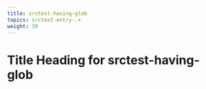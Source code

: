 ```yaml
---
title: srctest-having-glob
topics: srctest-entry-.+
weight: 39
---
```


# Title Heading for srctest-having-glob


